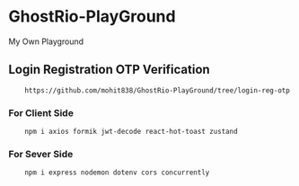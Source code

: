 # GhostRio-PlayGround

My Own Playground

## Login Registration OTP Verification

        https://github.com/mohit838/GhostRio-PlayGround/tree/login-reg-otp

### For Client Side

        npm i axios formik jwt-decode react-hot-toast zustand

### For Sever Side

        npm i express nodemon dotenv cors concurrently
